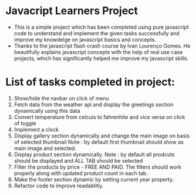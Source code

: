 # Javacript Learners Project

- This is a simple project which has been completed using pure javascript code to understand and implement the given tasks successfully and improve my knowdelge on javascript basics and concepts.
- Thanks to the javascript flash crash course by Ivan Lourenço Gomes. He beautifully explains javascript concepts with the help of real use case projects, which has significantly helped me improve my javascript skills.

# List of tasks completed in project:

1. Show/hide the navbar on click of menu
2. Fetch data from the weather api and display the greetings section dynamically using this data
3. Convert temperature from celcuis to fahrenhite and vice versa on click of toggle
4. Implement a clock
5. Display gallery section dynamically and change the main image on basis of selected thumbnail
   Note : by default first thumbnail should show as main image and selected.
6. Display product section dynamically.
   Note : by default all prodcuts should be displayed and ALL TAB should be selected
8. Filter the products by price - FREE AND PAID. The filters should work properly along with updated product count in each tab.
9. Make the footer section dynamic by setting current year property.
10. Refactor code to improve readablitiy.
   
